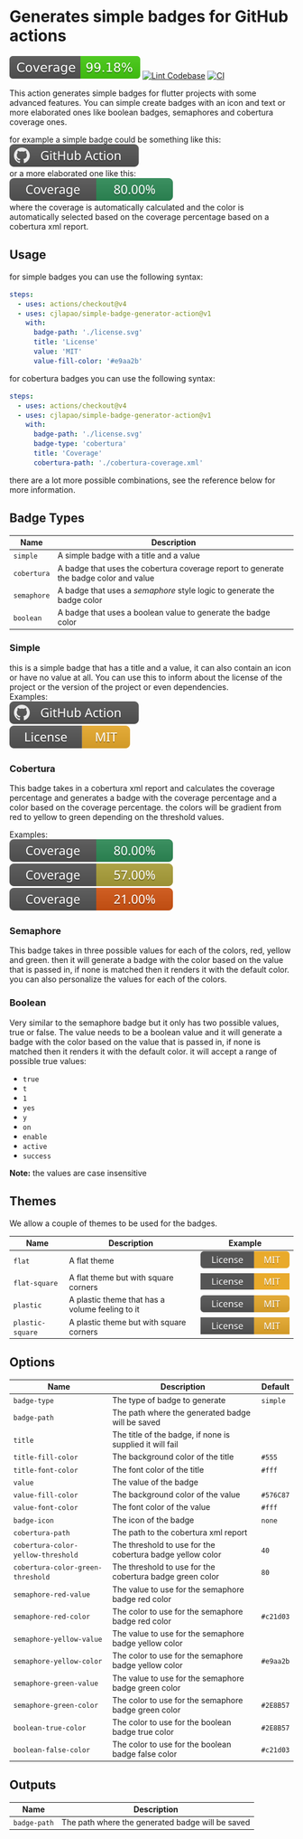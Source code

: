 # Generates simple badges for GitHub actions

![coverage](https://raw.githubusercontent.com/cjlapao/simple-badge-generator-action/main/badges/coverage.svg)
[![Lint Codebase](https://github.com/cjlapao/simple-badge-generator-action/actions/workflows/linter.yml/badge.svg)](https://github.com/cjlapao/simple-badge-generator-action/actions/workflows/linter.yml)
[![CI](https://github.com/cjlapao/simple-badge-generator-action/actions/workflows/ci.yml/badge.svg)](https://github.com/cjlapao/simple-badge-generator-action/actions/workflows/ci.yml)

This action generates simple badges for flutter projects with some advanced features.
You can simple create badges with an icon and text or more elaborated ones like
boolean badges, semaphores and cobertura coverage ones.

for example a simple badge could be something like this:  
![github actions](./img/github_actions.svg)  
or a more elaborated one like this:  
![coverage](./img/cobertura.svg)  
where the coverage is automatically calculated and the color is automatically
selected based on the coverage percentage based on a cobertura xml report.

## Usage

for simple badges you can use the following syntax:

```yaml
steps:
  - uses: actions/checkout@v4
  - uses: cjlapao/simple-badge-generator-action@v1
    with:
      badge-path: './license.svg'
      title: 'License'
      value: 'MIT'
      value-fill-color: '#e9aa2b'
```

for cobertura badges you can use the following syntax:

```yaml
steps:
  - uses: actions/checkout@v4
  - uses: cjlapao/simple-badge-generator-action@v1
    with:
      badge-path: './license.svg'
      badge-type: 'cobertura'
      title: 'Coverage'
      cobertura-path: './cobertura-coverage.xml'
```

there are a lot more possible combinations, see the reference below for more information.

## Badge Types

| Name        | Description                                                                           |
|-------------|---------------------------------------------------------------------------------------|
| `simple`    | A simple badge with a title and a value                                               |
| `cobertura` | A badge that uses the cobertura coverage report to generate the badge color and value |
| `semaphore` | A badge that uses a *semaphore* style logic to generate the badge color               |
| `boolean`   | A badge that uses a boolean value to generate the badge color                         |

### Simple

this is a simple badge that has a title and a value, it can also contain an icon
or have no value at all. You can use this to inform about the license of the
project or the version of the project or even dependencies.  
Examples:  
![simple](./img/github_actions.svg)  
![simple](./img/plastic.svg)

### Cobertura

This badge takes in a cobertura xml report and calculates the coverage percentage
and generates a badge with the coverage percentage and a color based on the
coverage percentage. the colors will be gradient from red to yellow to green
depending on the threshold values.

Examples:  
![cobertura](./img/cobertura.svg)  
![cobertura](./img/cobertura_yellow.svg)  
![cobertura](./img/cobertura_red.svg)  

### Semaphore

This badge takes in three possible values for each of the colors, red, yellow
and green. then it will generate a badge with the color based on the value that
is passed in, if none is matched then it renders it with the default color.
you can also personalize the values for each of the colors.

### Boolean

Very similar to the semaphore badge but it only has two possible values, true or
false. The value needs to be a boolean value and it will generate a badge with
the color based on the value that is passed in, if none is matched then it
renders it with the default color. it will accept a range of possible true values:

- `true`
- `t`
- `1`
- `yes`
- `y`
- `on`
- `enable`
- `active`
- `success`

**Note:** the values are case insensitive

## Themes

We allow a couple of themes to be used for the badges.

| Name             | Description                                     | Example                                     |
|------------------|-------------------------------------------------|---------------------------------------------|
| `flat`           | A flat theme                                    | ![flat](./img/flat.svg)                     |
| `flat-square`    | A flat theme but with square corners            | ![flat-square](./img/flat-square.svg)       |
| `plastic`        | A plastic theme that has a volume feeling to it | ![plastic](./img/plastic.svg)               |
| `plastic-square` | A plastic theme but with square corners         | ![plastic-square](./img/plastic-square.svg) |

## Options

| Name                               | Description                                               | Default   |
|------------------------------------|-----------------------------------------------------------|-----------|
| `badge-type`                       | The type of badge to generate                             | `simple`  |
| `badge-path`                       | The path where the generated badge will be saved          |           |
| `title`                            | The title of the badge, if none is supplied it will fail  |           |
| `title-fill-color`                 | The background color of the title                         | `#555`    |
| `title-font-color`                 | The font color of the title                               | `#fff`    |
| `value`                            | The value of the badge                                    |           |
| `value-fill-color`                 | The background color of the value                         | `#576C87` |
| `value-font-color`                 | The font color of the value                               | `#fff`    |
| `badge-icon`                       | The icon of the badge                                     | `none`    |
| `cobertura-path`                   | The path to the cobertura xml report                      |           |
| `cobertura-color-yellow-threshold` | The threshold to use for the cobertura badge yellow color | `40`      |
| `cobertura-color-green-threshold`  | The threshold to use for the cobertura badge green color  | `80`      |
| `semaphore-red-value`              | The value to use for the semaphore badge red color        |           |
| `semaphore-red-color`              | The color to use for the semaphore badge red color        | `#c21d03` |
| `semaphore-yellow-value`           | The value to use for the semaphore badge yellow color     |           |
| `semaphore-yellow-color`           | The color to use for the semaphore badge yellow color     | `#e9aa2b` |
| `semaphore-green-value`            | The value to use for the semaphore badge green color      |           |
| `semaphore-green-color`            | The color to use for the semaphore badge green color      | `#2E8B57` |
| `boolean-true-color`               | The color to use for the boolean badge true color         | `#2E8B57` |
| `boolean-false-color`              | The color to use for the boolean badge false color        | `#c21d03` |

## Outputs

| Name         | Description                                      |
|--------------|--------------------------------------------------|
| `badge-path` | The path where the generated badge will be saved |
